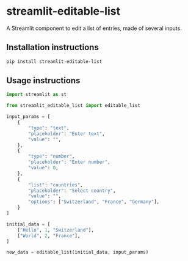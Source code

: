 # streamlit-editable-list

A Streamlit component to edit a list of entries, made of several inputs.


## Installation instructions

```sh
pip install streamlit-editable-list
```

## Usage instructions

```python
import streamlit as st

from streamlit_editable_list import editable_list

input_params = [
    {
        "type": "text",
        "placeholder": "Enter text",
        "value": "",
    },
    {
        "type": "number",
        "placeholder": "Enter number",
        "value": 0,
    },
    {
        "list": "countries",
        "placeholder": "Select country",
        "value": "",
        "options": ["Switzerland", "France", "Germany"],
    }
]

initial_data = [
    ["Hello", 1, "Switzerland"],
    ["World", 2, "France"],
]

new_data = editable_list(initial_data, input_params)
```
